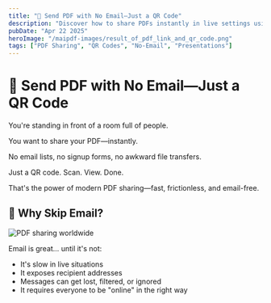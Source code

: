 ```yaml
---
title: "📱 Send PDF with No Email—Just a QR Code"
description: "Discover how to share PDFs instantly in live settings using QR codes instead of emails, creating a frictionless experience for both senders and recipients."
pubDate: "Apr 22 2025"
heroImage: "/maipdf-images/result_of_pdf_link_and_qr_code.png"
tags: ["PDF Sharing", "QR Codes", "No-Email", "Presentations"]
---
```


# 📱 Send PDF with No Email—Just a QR Code

<div class="intro-panel">
  <p>You're standing in front of a room full of people.</p>
  <p>You want to share your PDF—instantly.</p>
  <p>No email lists, no signup forms, no awkward file transfers.</p>
  <p>Just a QR code. Scan. View. Done.</p>
  <p>That's the power of modern PDF sharing—fast, frictionless, and email-free.</p>
</div>

## 🧠 Why Skip Email?

![PDF sharing worldwide](/maipdf-images/share_pdf_wordwide.png)

Email is great… until it's not:

- It's slow in live situations
- It exposes recipient addresses
- Messages can get lost, filtered, or ignored
- It requires everyone to be "online" in the right way